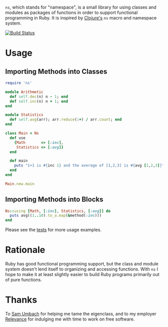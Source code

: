 `ns`, which stands for "namespace", is a small library for using
classes and modules as packages of functions in order to support
functional programming in Ruby.  It is inspired by
[Clojure's](http://clojure.org) `ns` macro and namespace system.

[![Build Status](https://secure.travis-ci.org/alandipert/ns.png)](http://travis-ci.org/alandipert/ns)

# Usage

## Importing Methods into Classes

```ruby
require 'ns'

module Arithmetic
  def self.dec(n) n - 1; end
  def self.inc(n) n + 1; end
end

module Statistics
  def self.avg(arr); arr.reduce(:+) / arr.count; end
end

class Main < Ns
  def use
    {Math       => [:inc],
     Statistics => [:avg]}
  end

  def main
    puts "1+1 is #{inc 1} and the average of [1,2,3] is #{avg [1,2,3]}"
  end
end

Main.new.main
```

## Importing Methods into Blocks

```ruby
Ns::using [Math, [:inc], Statistics, [:avg]] do
  puts avg((1..10).to_a.map(&method(:inc)))
end
```

Please see the
[tests](https://github.com/alandipert/ns/tree/master/spec/ns) for more
usage examples.

# Rationale

Ruby has good functional programming support, but the class and module
system doesn't lend itself to organizing and accessing functions.
With `ns` I hope to make it at least slightly easier to build Ruby
programs primarily out of pure functions.

# Thanks

To [Sam Umbach](https://twitter.com/samumbach) for helping me tame the
eigenclass, and to my employer [Relevance](http://thinkrelevance.com)
for indulging me with time to work on free software.